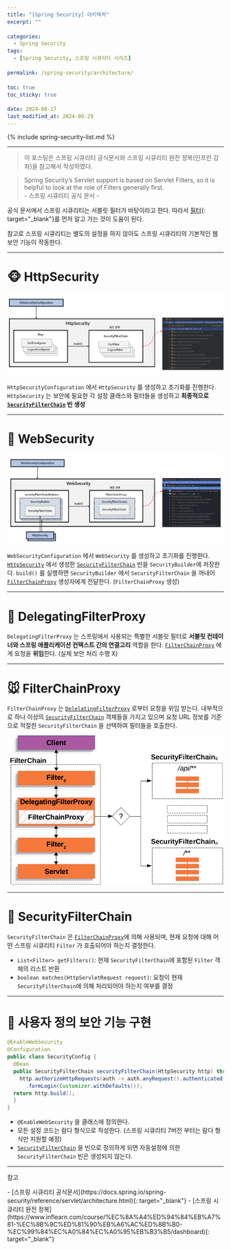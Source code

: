 ```yaml
---
title: "[Spring Security] 아키텍처"
excerpt: ""

categories:
  - Spring Security
tags:
  - [Spring Security, 스프링 시큐리티 시리즈]

permalink: /spring-security/architecture/

toc: true
toc_sticky: true

date: 2024-08-17
last_modified_at: 2024-08-29
---
```


{% include spring-security-list.md %}

---
<blockquote class="info">이 포스팅은 스프링 시큐리티 공식문서와 스프링 시큐리티 완전 정복(인프런 강좌)을 참고해서 작성하였다.</blockquote>

<blockquote>Spring Security’s Servlet support is based on Servlet Filters, so it is helpful to look at the role of Filters generally first.
<br>
- 스프링 시큐리티 공식 문서 -
</blockquote>

공식 문서에서 스프링 시큐리티는 서블릿 필터가 바탕이라고 한다. 따라서 [필터](https://ijnooyah.github.io/java/filter/){: target="_blank"}를 먼저 알고 가는 것이 도움이 된다.  

참고로 스프링 시큐리티는 별도의 설정을 하지 않아도 스프링 시큐리티의 기본적인 웹 보안 기능이 작동한다.

<!-- ---

# SecurityBuilder
- 빌더 클래스
- 웹 보안을 구성하는 빈(Bean) 객체와 설정 클래스 생성
- [HttpSecurity](#httpsecurity), [WebSecurity](#websecurity) 가 있음

---

# SecurityConfigurer
![security-builder-secruity-configurer](/assets/images/posts_img/spring-security/architecture/security-builder-secruity-configurer.png)
- 여러 초기화 설정에 관여
- HTTP 요청과 관련된 보안처리를 담당하는 필터들 생성 -->

---
# 🐵 HttpSecurity
![HttpSecurity](/assets/images/posts_img/spring-security/architecture/HttpSecurity.png)

`HttpSecurityConfiguration` 에서 `HttpSecurity` 를 생성하고 초기화를 진행한다. `HttpSecurity` 는 보안에 필요한 각 설정 클래스와 필터들을 생성하고 **최종적으로 [`SecurityFilterChain`](#-securityfilterchain) 빈 생성**

---

# 🐶 WebSecurity
![WebSecurity](/assets/images/posts_img/spring-security/architecture/WebSecurity.png)

`WebSecurityConfiguration` 에서 `WebSecurity` 를 생성하고 초기화를 진행한다. [`HttpSecurity`](#-httpsecurity) 에서 생성한 [`SecurityFilterChain`](#-securityfilterchain) 빈을 `SecurityBuilder`에 저장한다. `build()` 를 실행하면 `SecurityBuilder` 에서 `SecurityFilterChain` 을 꺼내어 [`FilterChainProxy`](#-filterchainproxy) 생성자에게 전달한다. (`FilterChainProxy` 생성)

<!-- ![debug](/assets/images/posts_img/spring-security/architecture/WebSecurity-debug.png) -->

---

# 🐷 DelegatingFilterProxy
`DelegatingFilterProxy` 는 스프링에서 사용되는 특별한 서블릿 필터로 **서블릿 컨테이너와 스프링 애플리케이션 컨텍스트 간의 연결고리** 역할을 한다. [`FilterChainProxy`](#-filterchainproxy) 에게 요청을 **위임**한다. (실제 보안 처리 수행 X)

---
# 🐭 FilterChainProxy
`FilterChainProxy` 는 [`DelelatingFilterProxy`](#-delegatingfilterproxy) 로부터 요청을 위임 받는다. <!--받고 보안 처리 역할을 함 -->
내부적으로 하나 이상의 [`SecurityFilterChain`](#-securityfilterchain) 객체들을 가지고 있으며 요청 URL 정보를 기준으로 적절한 `SecurityFilterChain` 을 선택하여 필터들을 호출한다.

![FilterChainProxy](/assets/images/posts_img/spring-security/architecture/multi-securityfilterchain.png)

---
# 🦊 SecurityFilterChain
`SecurityFilterChain` 은 [`FilterChainProxy`](#-filterchainproxy)에 의해 사용되며, 현재 요청에 대해 어떤 스프링 시큐리티 `Filter` 가 호출되어야 하는지 결정한다.
- `List<Filter> getFilters()`: 현재 `SecurityFilterChain`에 포함된 `Filter` 객체의 리스트 반환
- `boolean matches(HttpServletRequest request)`: 요청이 현재 `SecurityFilterChain`에 의해 처리되어야 하는지 여부를 결정 

---
# 🐻 사용자 정의 보안 기능 구현
```java
@EnableWebSecurity
@Configuration
public class SecurityConfig {
  @Bean
  public SecurityFilterChain securityFilterChain(HttpSecurity http) throws Exception {
    http.authorizeHttpRequests(auth -> auth.anyRequest().authenticated())
      .formLogin(Customizer.withDefaults());
  return http.build();
  }
}
```
- `@EnableWebSecurity` 을 클래스에 정의한다.
- 모든 설정 코드는 람다 형식으로 작성한다. (스프링 시큐리티 7버전 부터는 람다 형식만 지원할 예정)
- [`SecurityFilterChain`](#-securityfilterchain) 을 빈으로 정의하게 되면 자동설정에 의한 `SecurityFilterChain` 빈은 생성되지 않는다.

---

<p class="ref">참고</p>
- [스프링 시큐리티 공식문서](https://docs.spring.io/spring-security/reference/servlet/architecture.html){: target="_blank"}
- [스프링 시큐리티 완전 정복](https://www.inflearn.com/course/%EC%8A%A4%ED%94%84%EB%A7%81-%EC%8B%9C%ED%81%90%EB%A6%AC%ED%8B%B0-%EC%99%84%EC%A0%84%EC%A0%95%EB%B3%B5/dashboard){: target="_blank"}

